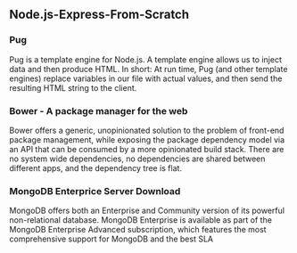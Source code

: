 ## Node.js-Express-From-Scratch

### Pug
Pug is a template engine for Node.js. A template engine allows us to inject data and then produce HTML. In short: At run time, Pug (and other template engines) replace variables in our file with actual values, and then send the resulting HTML string to the client.
### Bower - A package manager for the web
Bower offers a generic, unopinionated solution to the problem of front-end package management, while exposing the package dependency model via an API that can be consumed by a more opinionated build stack. There are no system wide dependencies, no dependencies are shared between different apps, and the dependency tree is flat.
### MongoDB Enterprice Server Download
MongoDB offers both an Enterprise and Community version of its powerful non-relational database.
MongoDB Enterprise is available as part of the MongoDB Enterprise Advanced subscription, which features the most comprehensive support for MongoDB and the best SLA